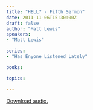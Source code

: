 ```yaml
---
title: "HELL? - Fifth Sermon"
date: 2011-11-06T15:30:00Z
draft: false
author: "Matt Lewis"
speakers:
- "Matt Lewis"

series:
- "Has Enyone Listened Lately"

books:

topics:

---
```

[Download audio.](https://s3.amazonaws.com/highway/sermons/2011_11/06_HELL_-_Fifth_Sermon.mp3)